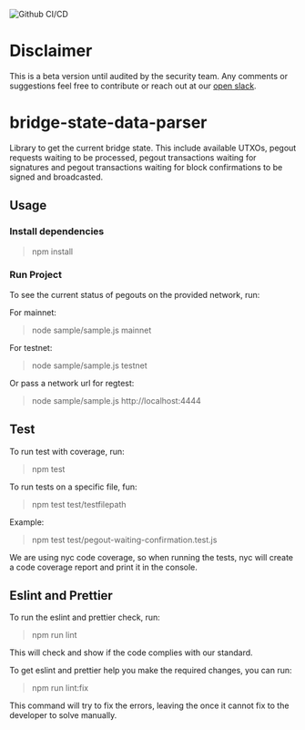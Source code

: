 ![Github CI/CD](https://github.com/rsksmart/bridge-state-data-parser/actions/workflows/workflow.yml/badge.svg)

# Disclaimer

This is a beta version until audited by the security team. Any comments or suggestions feel free to contribute or reach out at our [open slack](https://developers.rsk.co/slack).

# bridge-state-data-parser

Library to get the current bridge state. This include available UTXOs, pegout requests waiting to be processed, pegout transactions waiting for signatures and pegout transactions waiting for block confirmations to be signed and broadcasted.

## Usage

### Install dependencies

> npm install

### Run Project

To see the current status of pegouts on the provided network, run:

For mainnet:

> node sample/sample.js mainnet

For testnet:

> node sample/sample.js testnet

Or pass a network url for regtest:

> node sample/sample.js http://localhost:4444

## Test

To run test with coverage, run:

> npm test

To run tests on a specific file, fun:

> npm test test/testfilepath

Example:

> npm test test/pegout-waiting-confirmation.test.js

We are using nyc code coverage, so when running the tests, nyc will create a code coverage report and print it in the console.

## Eslint and Prettier

To run the eslint and prettier check, run:

> npm run lint

This will check and show if the code complies with our standard.

To get eslint and prettier help you make the required changes, you can run:

> npm run lint:fix

This command will try to fix the errors, leaving the once it cannot fix to the developer to solve manually.
